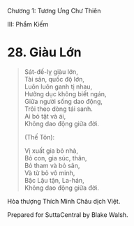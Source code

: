  

Chương 1: Tương Ưng Chư Thiên

III: Phẩm Kiếm

# 28\. Giàu Lớn

> Sát-đế-lỵ giàu lớn,  
> Tài sản, quốc độ lớn,  
> Luôn luôn ganh tị nhau,  
> Hưởng dục không biết ngán,  
> Giữa người sống dao động,  
> Trôi theo dòng tái sanh.  
> Ai bỏ tật và ái,  
> Không dao động giữa đời.
> 
> (Thế Tôn):
> 
> Vị xuất gia bỏ nhà,  
> Bỏ con, gia súc, thân,  
> Bỏ tham và bỏ sân,  
> Và từ bỏ vô minh,  
> Bậc Lậu tận, La-hán,  
> Không dao động giữa đời.

Hòa thượng Thích Minh Châu dịch Việt.

Prepared for SuttaCentral by Blake Walsh.
